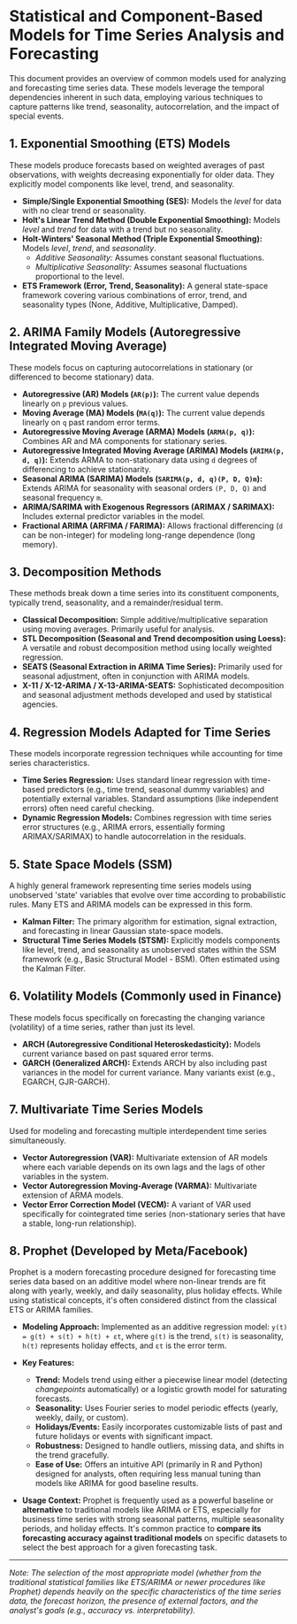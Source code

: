 # Statistical and Component-Based Models for Time Series Analysis and Forecasting

This document provides an overview of common models used for analyzing and forecasting time series data. These models leverage the temporal dependencies inherent in such data, employing various techniques to capture patterns like trend, seasonality, autocorrelation, and the impact of special events.

## 1. Exponential Smoothing (ETS) Models

These models produce forecasts based on weighted averages of past observations, with weights decreasing exponentially for older data. They explicitly model components like level, trend, and seasonality.

* **Simple/Single Exponential Smoothing (SES):** Models the *level* for data with no clear trend or seasonality.
* **Holt's Linear Trend Method (Double Exponential Smoothing):** Models *level* and *trend* for data with a trend but no seasonality.
* **Holt-Winters' Seasonal Method (Triple Exponential Smoothing):** Models *level*, *trend*, and *seasonality*.
    * *Additive Seasonality:* Assumes constant seasonal fluctuations.
    * *Multiplicative Seasonality:* Assumes seasonal fluctuations proportional to the level.
* **ETS Framework (Error, Trend, Seasonality):** A general state-space framework covering various combinations of error, trend, and seasonality types (None, Additive, Multiplicative, Damped).

## 2. ARIMA Family Models (Autoregressive Integrated Moving Average)

These models focus on capturing autocorrelations in stationary (or differenced to become stationary) data.

* **Autoregressive (AR) Models (`AR(p)`):** The current value depends linearly on `p` previous values.
* **Moving Average (MA) Models (`MA(q)`):** The current value depends linearly on `q` past random error terms.
* **Autoregressive Moving Average (ARMA) Models (`ARMA(p, q)`):** Combines AR and MA components for stationary series.
* **Autoregressive Integrated Moving Average (ARIMA) Models (`ARIMA(p, d, q)`):** Extends ARMA to non-stationary data using `d` degrees of differencing to achieve stationarity.
* **Seasonal ARIMA (SARIMA) Models (`SARIMA(p, d, q)(P, D, Q)m`):** Extends ARIMA for seasonality with seasonal orders `(P, D, Q)` and seasonal frequency `m`.
* **ARIMA/SARIMA with Exogenous Regressors (ARIMAX / SARIMAX):** Includes external predictor variables in the model.
* **Fractional ARIMA (ARFIMA / FARIMA):** Allows fractional differencing (`d` can be non-integer) for modeling long-range dependence (long memory).

## 3. Decomposition Methods

These methods break down a time series into its constituent components, typically trend, seasonality, and a remainder/residual term.

* **Classical Decomposition:** Simple additive/multiplicative separation using moving averages. Primarily useful for analysis.
* **STL Decomposition (Seasonal and Trend decomposition using Loess):** A versatile and robust decomposition method using locally weighted regression.
* **SEATS (Seasonal Extraction in ARIMA Time Series):** Primarily used for seasonal adjustment, often in conjunction with ARIMA models.
* **X-11 / X-12-ARIMA / X-13-ARIMA-SEATS:** Sophisticated decomposition and seasonal adjustment methods developed and used by statistical agencies.

## 4. Regression Models Adapted for Time Series

These models incorporate regression techniques while accounting for time series characteristics.

* **Time Series Regression:** Uses standard linear regression with time-based predictors (e.g., time trend, seasonal dummy variables) and potentially external variables. Standard assumptions (like independent errors) often need careful checking.
* **Dynamic Regression Models:** Combines regression with time series error structures (e.g., ARIMA errors, essentially forming ARIMAX/SARIMAX) to handle autocorrelation in the residuals.

## 5. State Space Models (SSM)

A highly general framework representing time series models using unobserved 'state' variables that evolve over time according to probabilistic rules. Many ETS and ARIMA models can be expressed in this form.

* **Kalman Filter:** The primary algorithm for estimation, signal extraction, and forecasting in linear Gaussian state-space models.
* **Structural Time Series Models (STSM):** Explicitly models components like level, trend, and seasonality as unobserved states within the SSM framework (e.g., Basic Structural Model - BSM). Often estimated using the Kalman Filter.

## 6. Volatility Models (Commonly used in Finance)

These models focus specifically on forecasting the changing variance (volatility) of a time series, rather than just its level.

* **ARCH (Autoregressive Conditional Heteroskedasticity):** Models current variance based on past squared error terms.
* **GARCH (Generalized ARCH):** Extends ARCH by also including past variances in the model for current variance. Many variants exist (e.g., EGARCH, GJR-GARCH).

## 7. Multivariate Time Series Models

Used for modeling and forecasting multiple interdependent time series simultaneously.

* **Vector Autoregression (VAR):** Multivariate extension of AR models where each variable depends on its own lags and the lags of other variables in the system.
* **Vector Autoregression Moving-Average (VARMA):** Multivariate extension of ARMA models.
* **Vector Error Correction Model (VECM):** A variant of VAR used specifically for cointegrated time series (non-stationary series that have a stable, long-run relationship).

## 8. Prophet (Developed by Meta/Facebook)

Prophet is a modern forecasting procedure designed for forecasting time series data based on an additive model where non-linear trends are fit along with yearly, weekly, and daily seasonality, plus holiday effects. While using statistical concepts, it's often considered distinct from the classical ETS or ARIMA families.

* **Modeling Approach:** Implemented as an additive regression model: `y(t) = g(t) + s(t) + h(t) + εt`, where `g(t)` is the trend, `s(t)` is seasonality, `h(t)` represents holiday effects, and `εt` is the error term.
* **Key Features:**
    * **Trend:** Models trend using either a piecewise linear model (detecting *changepoints* automatically) or a logistic growth model for saturating forecasts.
    * **Seasonality:** Uses Fourier series to model periodic effects (yearly, weekly, daily, or custom).
    * **Holidays/Events:** Easily incorporates customizable lists of past and future holidays or events with significant impact.
    * **Robustness:** Designed to handle outliers, missing data, and shifts in the trend gracefully.
    * **Ease of Use:** Offers an intuitive API (primarily in R and Python) designed for analysts, often requiring less manual tuning than models like ARIMA for good baseline results.

* **Usage Context:** Prophet is frequently used as a powerful baseline or **alternative** to traditional models like ARIMA or ETS, especially for business time series with strong seasonal patterns, multiple seasonality periods, and holiday effects. It's common practice to **compare its forecasting accuracy against traditional models** on specific datasets to select the best approach for a given forecasting task.

---

*Note: The selection of the most appropriate model (whether from the traditional statistical families like ETS/ARIMA or newer procedures like Prophet) depends heavily on the specific characteristics of the time series data, the forecast horizon, the presence of external factors, and the analyst's goals (e.g., accuracy vs. interpretability).*

